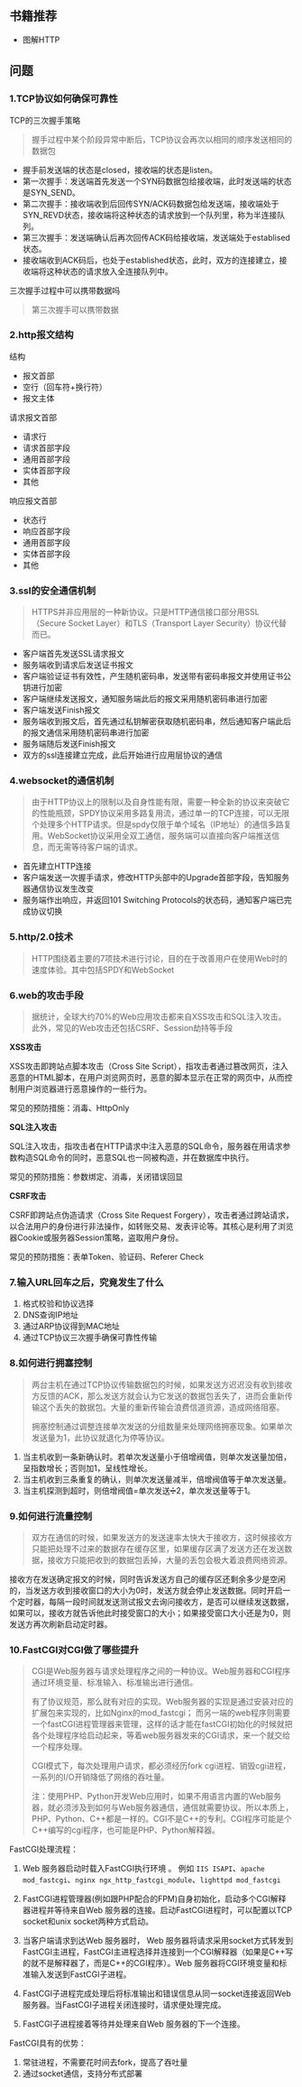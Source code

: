 ## 书籍推荐
- 图解HTTP
## 问题

### 1.TCP协议如何确保可靠性
TCP的三次握手策略
>握手过程中某个阶段异常中断后，TCP协议会再次以相同的顺序发送相同的数据包
- 握手前发送端的状态是closed，接收端的状态是listen。
- 第一次握手：发送端首先发送一个SYN码数据包给接收端，此时发送端的状态是SYN_SEND。
- 第二次握手：接收端收到后回传SYN/ACK码数据包给发送端，接收端处于SYN_REVD状态，接收端将这种状态的请求放到一个队列里，称为半连接队列。
- 第三次握手：发送端确认后再次回传ACK码给接收端，发送端处于establised状态。
- 接收端收到ACK码后，也处于established状态，此时，双方的连接建立，接收端将这种状态的请求放入全连接队列中。

三次握手过程中可以携带数据吗

> 第三次握手可以携带数据

### 2.http报文结构
结构
- 报文首部
- 空行（回车符+换行符）
- 报文主体

请求报文首部
- 请求行
- 请求首部字段
- 通用首部字段
- 实体首部字段
- 其他

响应报文首部
- 状态行
- 响应首部字段
- 通用首部字段
- 实体首部字段
- 其他

### 3.ssl的安全通信机制
> HTTPS并非应用层的一种新协议。只是HTTP通信接口部分用SSL（Secure Socket Layer）和TLS（Transport Layer Security）协议代替而已。
- 客户端首先发送SSL请求报文
- 服务端收到请求后发送证书报文
- 客户端验证证书有效性，产生随机密码串，发送带有密码串报文并使用证书公钥进行加密
- 客户端继续发送报文，通知服务端此后的报文采用随机密码串进行加密
- 客户端发送Finish报文
- 服务端收到报文后，首先通过私钥解密获取随机密码串，然后通知客户端此后的报文通信采用随机密码串进行加密
- 服务端随后发送Finish报文
- 双方的ssl连接建立完成，此后开始进行应用层协议的通信

### 4.websocket的通信机制

> 由于HTTP协议上的限制以及自身性能有限，需要一种全新的协议来突破它的性能瓶颈，SPDY协议采用多路复用流，通过单一的TCP连接，可以无限个处理多个HTTP请求。但是spdy仅限于单个域名（IP地址）的通信多路复用。WebSocket协议采用全双工通信，服务端可以直接向客户端推送信息，而无需等待客户端的请求。

- 首先建立HTTP连接
- 客户端发送一次握手请求，修改HTTP头部中的Upgrade首部字段，告知服务器通信协议发生改变
- 服务端作出响应，并返回101 Switching Protocols的状态码，通知客户端已完成协议切换

### 5.http/2.0技术

> HTTP围绕着主要的7项技术进行讨论，目的在于改善用户在使用Web时的速度体验。其中包括SPDY和WebSocket

### 6.web的攻击手段

> 据统计，全球大约70%的Web应用攻击都来自XSS攻击和SQL注入攻击。此外，常见的Web攻击还包括CSRF、Session劫持等手段

**XSS攻击**

XSS攻击即跨站点脚本攻击（Cross Site Script），指攻击者通过篡改网页，注入恶意的HTML脚本，在用户浏览网页时，恶意的脚本显示在正常的网页中，从而控制用户浏览器进行恶意操作的一些行为。

常见的预防措施：消毒、HttpOnly

**SQL注入攻击**

SQL注入攻击，指攻击者在HTTP请求中注入恶意的SQL命令，服务器在用请求参数构造SQL命令的同时，恶意SQL也一同被构造，并在数据库中执行。

常见的预防措施：参数绑定、消毒，关闭错误回显

**CSRF攻击**

CSRF即跨站点伪造请求（Cross Site Request Forgery），攻击者通过跨站请求，以合法用户的身份进行非法操作，如转账交易、发表评论等。其核心是利用了浏览器Cookie或服务器Session策略，盗取用户身份。

常见的预防措施：表单Token、验证码、Referer Check



### 7.输入URL回车之后，究竟发生了什么

1. 格式校验和协议选择
2. DNS查询IP地址
3. 通过ARP协议得到MAC地址
4. 通过TCP协议三次握手确保可靠性传输

### 8.如何进行拥塞控制

> 两台主机在通过TCP协议传输数据包的时候，如果发送方迟迟没有收到接收方反馈的ACK，那么发送方就会认为它发送的数据包丢失了，进而会重新传输这个丢失的数据包。大量的重新传输会浪费信道资源，造成网络阻塞。
>
> 拥塞控制通过调整连接单次发送的分组数量来处理网络拥塞现象。如果单次发送量为1，此协议就退化为停等协议。

1. 当主机收到一条新确认时。若单次发送量小于倍增阀值，则单次发送量加倍，呈指数增长；否则加1，呈线性增长。
2. 当主机收到三条重复的确认，则单次发送量减半，倍增阀值等于单次发送量。
3. 当主机探测到超时，则倍增阀值=单次发送➗2，单次发送量等于1。

### 9.如何进行流量控制

> 双方在通信的时候，如果发送方的发送速率太快大于接收方，这时候接收方只能把处理不过来的数据存在缓存区里，如果缓存区满了发送方还在发送数据，接收方只能把收到的数据包丢掉，大量的丢包会极大着浪费网络资源。

接收方在发送确定报文的时候，同时告诉发送方自己的缓存区还剩余多少是空闲的，当发送方收到接收窗口的大小为0时，发送方就会停止发送数据。同时开启一个定时器，每隔一段时间就发送测试报文去询问接收方，是否可以继续发送数据，如果可以，接收方就告诉他此时接受窗口的大小；如果接受窗口大小还是为0，则发送方再次刷新启动定时器。

### 10.FastCGI对CGI做了哪些提升

> CGI是Web服务器与请求处理程序之间的一种协议。Web服务器和CGI程序通过环境变量、标准输入、标准输出进行通信。
>
> 有了协议规范，那么就有对应的实现。Web服务器的实现是通过安装对应的扩展包来实现的，比如Nginx的mod_fastcgi； 而另一端的web程序则需要一个fastCGI进程管理器来管理，这样的话才能在fastCGI初始化的时候就把各个处理程序给启动起来，等着web服务器发来的CGI请求，来一个就交给一个程序处理。
>
> CGI模式下，每次处理用户请求，都必须经历fork cgi进程、销毁cgi进程，一系列的I/O开销降低了网络的吞吐量。
>
> 注：使用PHP、Python开发Web应用时，如果不用语言内置的Web服务器，就必须涉及到如何与Web服务器通信，通信就需要协议。所以本质上，PHP、Python、C++都是一样的。CGI不是C++的专利。CGI程序可能是个C++编写的cgi程序，也可能是PHP、Python解释器。

FastCGI处理流程：

1. Web 服务器启动时载入FastCGI执行环境 。 例如 `IIS ISAPI`、`apache mod_fastcgi`、`nginx ngx_http_fastcgi_module`、`lighttpd mod_fastcgi`
2. FastCGI进程管理器(例如跟PHP配合的FPM)自身初始化，启动多个CGI解释器进程并等待来自Web 服务器的连接。启动FastCGI进程时，可以配置以TCP socket和unix socket两种方式启动。

3. 当客户端请求到达Web 服务器时， Web 服务器将请求采用socket方式转发到 FastCGI主进程，FastCGI主进程选择并连接到一个CGI解释器（如果是C++写的就不是解释器了，而是C++的CGI程序）。Web 服务器将CGI环境变量和标准输入发送到FastCGI子进程。
4. FastCGI子进程完成处理后将标准输出和错误信息从同一socket连接返回Web服务器。当FastCGI子进程关闭连接时，请求便处理完成。
5. FastCGI子进程接着等待并处理来自Web 服务器的下一个连接。

FastCGI具有的优势：

1. 常驻进程，不需要花时间去fork，提高了吞吐量
2. 通过socket通信，支持分布式部署
